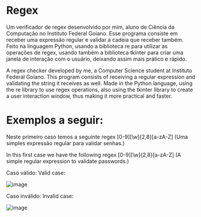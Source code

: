 # Regex
Um verificador de regex desenvolvido por mim, aluno de Ciência da Computação no Instituto Federal Goiano. Esse programa consiste em receber uma expressão regular e validar a cadeia que receber também. Feito na linguagem Python, usando a biblioteca re para utilizar as operações de regex, usando também a biblioteca tkinter para criar uma janela de interação com o usuário, deixando assim mais prático e rápido. 

A regex checker developed by me, a Computer Science student at Instituto Federal Goiano. This program consists of receiving a regular expression and validating the string it receives as well. Made in the Python language, using the re library to use regex operations, also using the tkinter library to create a user interaction window, thus making it more practical and faster.

# Exemplos a seguir: 
Neste primeiro caso temos a seguinte regex [0-9][\w]{2,8}[a-zA-Z] (Uma simples expressão regular para validar senhas.)

In this first case we have the following regex [0-9][\w]{2,8}[a-zA-Z] (A simple regular expression to validate passwords.)
          
Caso válido: 
Valid case:


![image](https://github.com/MULDINN/Regex/assets/116688223/2811628a-190f-490f-9273-e6604f9a42cd)

Caso inválido: 
Invalid case:


![image](https://github.com/MULDINN/Regex/assets/116688223/80b5c30e-2001-4909-b206-bd51dfed8ce7)
